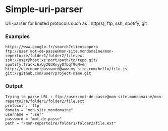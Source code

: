 # Simple-uri-parser

Uri-parser for limited protocols such as : http(s), ftp, ssh, spotify, git

### Examples

```
https://www.google.fr/search?client=opera
ftp://user:mot-de-passe@mon-site.mondomaine/mon-repertoire/folder1/folder2/file.ext
ssh://user@host.xz:port/path/to/repo.git/
spotify:track:6xUy203RnyyOfbqf96Nven
http://username:password@www.my_site.com/hello/file.js
git://github.com/user/project-name.git
```

### Output

```
Trying to parse URL : ftp://user:mot-de-passe@mon-site.mondomaine/mon-repertoire/folder1/folder2/file.ext
protocol : `ftp`
domain = "mon-site.mondomaine"
username = "user"
password = "mot-de-passe"
path = "/mon-repertoire/folder1/folder2/file.ext"
```
